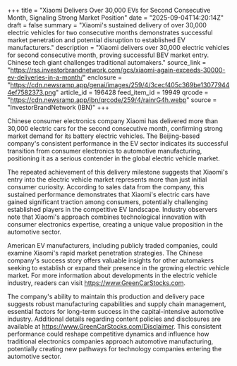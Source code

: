 +++
title = "Xiaomi Delivers Over 30,000 EVs for Second Consecutive Month, Signaling Strong Market Position"
date = "2025-09-04T14:20:14Z"
draft = false
summary = "Xiaomi's sustained delivery of over 30,000 electric vehicles for two consecutive months demonstrates successful market penetration and potential disruption to established EV manufacturers."
description = "Xiaomi delivers over 30,000 electric vehicles for second consecutive month, proving successful BEV market entry. Chinese tech giant challenges traditional automakers."
source_link = "https://rss.investorbrandnetwork.com/gcs/xiaomi-again-exceeds-30000-ev-deliveries-in-a-month/"
enclosure = "https://cdn.newsramp.app/genai/images/259/4/3cecf405c369be130779444ef7582373.png"
article_id = 196428
feed_item_id = 19949
qrcode = "https://cdn.newsramp.app/ibn/qrcode/259/4/rainrG4h.webp"
source = "InvestorBrandNetwork (IBN)"
+++

<p>Chinese consumer electronics company Xiaomi has delivered more than 30,000 electric cars for the second consecutive month, confirming strong market demand for its battery electric vehicles. The Beijing-based company's consistent performance in the EV sector indicates its successful transition from consumer electronics to automotive manufacturing, positioning it as a serious contender in the global electric vehicle market.</p><p>The repeated achievement of this delivery milestone suggests that Xiaomi's entry into the electric vehicle market represents more than just initial consumer curiosity. According to sales data from the company, this sustained performance demonstrates that Xiaomi's electric cars have gained significant traction among consumers, potentially challenging established players in the competitive EV landscape. Industry observers note that Xiaomi's approach combines technological innovation with consumer electronics expertise, creating a unique value proposition in the automotive sector.</p><p>American EV manufacturers, including publicly traded companies, could examine Xiaomi's rapid market penetration strategies. The Chinese company's success story offers valuable insights for other automakers seeking to establish or expand their presence in the growing electric vehicle market. For more information about developments in the electric vehicle industry, readers can visit <a href="https://www.GreenCarStocks.com" rel="nofollow" target="_blank">https://www.GreenCarStocks.com</a>.</p><p>The company's ability to maintain this production and delivery pace suggests robust manufacturing capabilities and supply chain management, essential factors for long-term success in the capital-intensive automotive industry. Additional details regarding content policies and disclosures are available at <a href="https://www.GreenCarStocks.com/Disclaimer" rel="nofollow" target="_blank">https://www.GreenCarStocks.com/Disclaimer</a>. This consistent performance could reshape competitive dynamics and influence how traditional electronics companies approach automotive manufacturing, potentially creating new pathways for technology companies entering the automotive sector.</p>